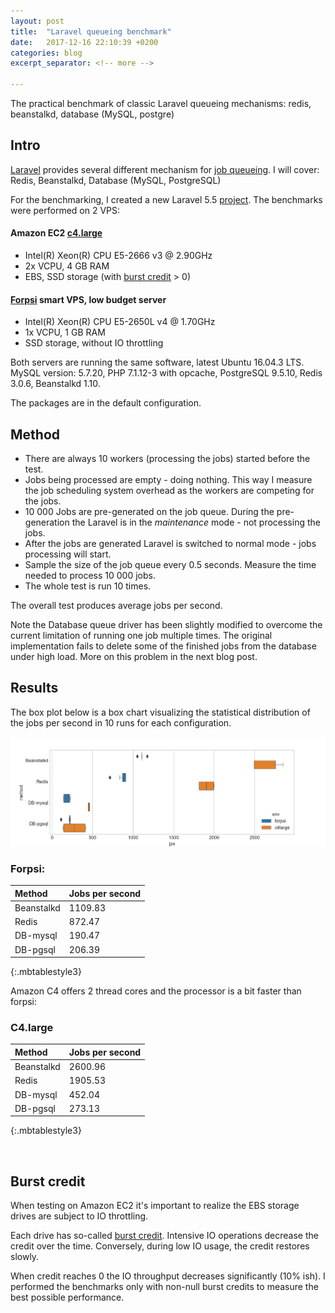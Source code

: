 ```yaml
---
layout: post
title:  "Laravel queueing benchmark"
date:   2017-12-16 22:10:39 +0200
categories: blog
excerpt_separator: <!-- more -->

---
```


The practical benchmark of classic Laravel queueing mechanisms: 
redis, beanstalkd, database (MySQL, postgre) 

<!-- more -->

## Intro

[Laravel] provides several different mechanism for [job queueing]. 
I will cover: Redis, Beanstalkd, Database (MySQL, PostgreSQL)

For the benchmarking, I created a new Laravel 5.5 [project]. 
The benchmarks were performed on 2 VPS:

#### Amazon EC2 [c4.large]
- Intel(R) Xeon(R) CPU E5-2666 v3 @ 2.90GHz
- 2x VCPU, 4 GB RAM
- EBS, SSD storage (with [burst credit] > 0)
  
#### [Forpsi] smart VPS, low budget server
- Intel(R) Xeon(R) CPU E5-2650L v4 @ 1.70GHz
- 1x VCPU, 1 GB RAM
- SSD storage, without IO throttling

Both servers are running the same software, latest Ubuntu 16.04.3 LTS.
MySQL version: 5.7.20, PHP 7.1.12-3 with opcache, 
PostgreSQL 9.5.10, Redis 3.0.6, Beanstalkd 1.10.  

The packages are in the default configuration. 

## Method

- There are always 10 workers (processing the jobs) started before the test.
- Jobs being processed are empty - doing nothing. This way I measure the job 
scheduling system overhead as the workers are competing for the jobs.
- 10 000 Jobs are pre-generated on the job queue. During the pre-generation the 
Laravel is in the *maintenance* mode - not processing the jobs.
- After the jobs are generated Laravel is switched to normal mode - jobs processing will start.
- Sample the size of the job queue every 0.5 seconds. Measure the time needed to process 10 000 jobs.
- The whole test is run 10 times.  

The overall test produces average jobs per second.  

Note the Database queue driver has been slightly modified to overcome 
the current limitation of running one job multiple times. The original
implementation fails to delete some of the finished jobs from the database under high load.
More on this problem in the next blog post.

## Results

The box plot below is a box chart visualizing the statistical distribution of the
jobs per second in 10 runs for each configuration.   

[![Benchmark results](/static/queue01/benchmark_base.png)](/static/queue01/benchmark_base.png)



### Forpsi: 

| Method | Jobs per second |
|:-------|:----------------|
| Beanstalkd | 1109.83
| Redis | 872.47
| DB-mysql | 190.47
| DB-pgsql | 206.39
{:.mbtablestyle3}


Amazon C4 offers 2 thread cores and the processor is a bit faster than forpsi:

### C4.large

| Method | Jobs per second |
|:-------|:----------------|
| Beanstalkd | 2600.96
| Redis | 1905.53
| DB-mysql | 452.04
| DB-pgsql | 273.13
{:.mbtablestyle3}

<br/>

## Burst credit

When testing on Amazon EC2 it's important to realize the EBS storage drives
are subject to IO throttling. 

Each drive has so-called [burst credit]. Intensive IO operations decrease
the credit over the time. Conversely, during low IO usage, the credit restores slowly.

When credit reaches 0 the IO throughput decreases significantly (10% ish). 
I performed the benchmarks only with non-null burst credits to measure the best
possible performance.

 

<!-- refs -->
[Laravel]: https://laravel.com/docs/5.5/
[job queueing]: https://laravel.com/docs/5.5/queues
[project]: https://github.com/ph4r05/laravel-queueing-benchmark
[c4.large]: https://aws.amazon.com/ec2/instance-types/
[burst credit]: https://aws.amazon.com/blogs/aws/new-burst-balance-metric-for-ec2s-general-purpose-ssd-gp2-volumes/
[Forpsi]: https://www.forpsi.com/virtual/





